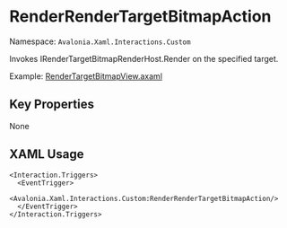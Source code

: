# RenderRenderTargetBitmapAction

Namespace: `Avalonia.Xaml.Interactions.Custom`

Invokes IRenderTargetBitmapRenderHost.Render on the specified target.

Example: [RenderTargetBitmapView.axaml](samples/BehaviorsTestApplication/Views/Pages/RenderTargetBitmapView.axaml)

## Key Properties
None

## XAML Usage
```xaml
<Interaction.Triggers>
  <EventTrigger>
    <Avalonia.Xaml.Interactions.Custom:RenderRenderTargetBitmapAction/>
  </EventTrigger>
</Interaction.Triggers>
```
